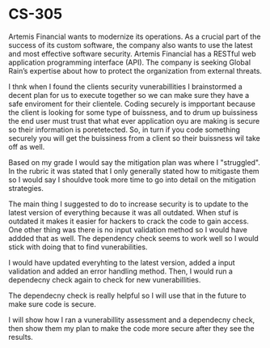 # CS-305
Artemis Financial wants to modernize its operations. As a crucial part of the success of its custom software, the company also wants to use the latest and most effective software security. Artemis Financial has a RESTful web application programming interface (API). The company is seeking Global Rain’s expertise about how to protect the organization from external threats.

I thnk when I found the clients security vunerabillities I brainstormed a decent plan for us to execute together so we can make sure they have a safe enviroment for their clientele. Coding securely is impportant because the client is looking for some type of buissness, and to drum up buissiness the end user must trust that what ever application oyu are making is secure so their information is poretetected. So, in turn if you code something securely you will get the buissiness from a client so their buissness wil take off as well.

Based on my grade I would say the mitigation plan was where I "struggled". In the rubric it was stated that I only generally stated how to mitigaste them so I would say I shouldve took more time to go into detail on the mitigation strategies.

The main thing I suggested to do to increase security is to update to the latest version of everything because it was all outdated. When stuf is outdated it makes it easier for hackers to crack the code to gain access. One other thing was there is no input validation method so I would have addded that as well. The dependency check seems to work well so I would stick with doing that to find vunerabilities. 

I would have updated everyhting to the latest version, added a input validation and added an error handling method. Then, I would run a dependecny check again to  check for new vunerabillities. 

The dependecny check is really helpful so I will use that in the future to make sure code is secure.

I will show how I ran a vunerabillity assessment and a dependecny check, then show them my plan to make the code more secure after they see the results.
